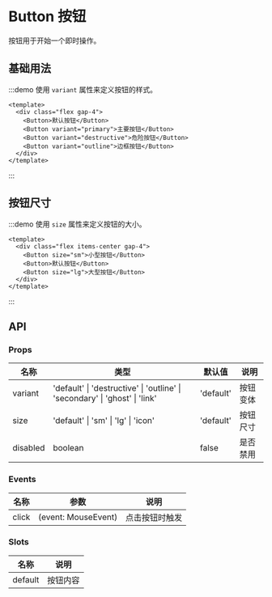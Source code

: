 # Button 按钮

按钮用于开始一个即时操作。

## 基础用法

:::demo 使用 `variant` 属性来定义按钮的样式。

```vue
<template>
  <div class="flex gap-4">
    <Button>默认按钮</Button>
    <Button variant="primary">主要按钮</Button>
    <Button variant="destructive">危险按钮</Button>
    <Button variant="outline">边框按钮</Button>
  </div>
</template>
```

:::

## 按钮尺寸

:::demo 使用 `size` 属性来定义按钮的大小。

```vue
<template>
  <div class="flex items-center gap-4">
    <Button size="sm">小型按钮</Button>
    <Button>默认按钮</Button>
    <Button size="lg">大型按钮</Button>
  </div>
</template>
```

:::

## API

### Props

| 名称 | 类型 | 默认值 | 说明 |
| --- | --- | --- | --- |
| variant | 'default' \| 'destructive' \| 'outline' \| 'secondary' \| 'ghost' \| 'link' | 'default' | 按钮变体 |
| size | 'default' \| 'sm' \| 'lg' \| 'icon' | 'default' | 按钮尺寸 |
| disabled | boolean | false | 是否禁用 |

### Events

| 名称  | 参数                | 说明           |
| ----- | ------------------- | -------------- |
| click | (event: MouseEvent) | 点击按钮时触发 |

### Slots

| 名称    | 说明     |
| ------- | -------- |
| default | 按钮内容 |
